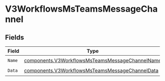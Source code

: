 # V3WorkflowsMsTeamsMessageChannel


## Fields

| Field                                                                                                              | Type                                                                                                               | Required                                                                                                           | Description                                                                                                        |
| ------------------------------------------------------------------------------------------------------------------ | ------------------------------------------------------------------------------------------------------------------ | ------------------------------------------------------------------------------------------------------------------ | ------------------------------------------------------------------------------------------------------------------ |
| `Name`                                                                                                             | [components.V3WorkflowsMsTeamsMessageChannelName](../../models/components/v3workflowsmsteamsmessagechannelname.md) | :heavy_check_mark:                                                                                                 | N/A                                                                                                                |
| `Data`                                                                                                             | [components.V3WorkflowsMsTeamsMessageChannelData](../../models/components/v3workflowsmsteamsmessagechanneldata.md) | :heavy_check_mark:                                                                                                 | N/A                                                                                                                |